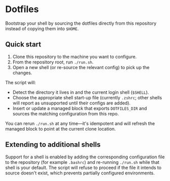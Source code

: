 # Dotfiles

Bootstrap your shell by sourcing the dotfiles directly from this repository
instead of copying them into `$HOME`.

## Quick start

1. Clone this repository to the machine you want to configure.
2. From the repository root, run `./run.sh`.
3. Open a new shell (or re-source the relevant config) to pick up the changes.

The script will:

- Detect the directory it lives in and the current login shell (`$SHELL`).
- Choose the appropriate shell start-up file (currently `.zshrc`; other shells
will report as unsupported until their configs are added).
- Insert or update a managed block that exports `DOTFILES_DIR` and sources the
matching configuration from this repo.

You can rerun `./run.sh` at any time—it's idempotent and will refresh the
managed block to point at the current clone location.

## Extending to additional shells

Support for a shell is enabled by adding the corresponding configuration file
to the repository (for example `.bashrc`) and re-running `./run.sh` while
that shell is your default. The script will refuse to proceed if the file it
intends to source doesn't exist, which prevents partially configured environments.
